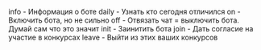 info - Информация о боте
daily - Узнать кто сегодня отличился
on - Включить бота, но не сильно
off - Отвязать чат = выключить бота. Думай сам что это значит
init - Заинитить бота
join - Дать согласие на участие в конкурсах
leave - Выйти из этих ваших конкурсов
